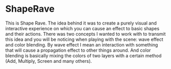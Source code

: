 # ShapeRave
This is Shape Rave.
The idea behind it was to create a purely visual and interactive experience on which you can cause an effect to basic shapes and their actions. There was two concepts I wanted to work with to transmit this idea and you will be noticing when playing with the scene: wave effect and color blending. By wave effect I mean an interaction with something that will cause a propagation effect to other things around. And color blending is basically mixing the colors of two layers with a certain method (Add, Multiply, Screen and many others).
